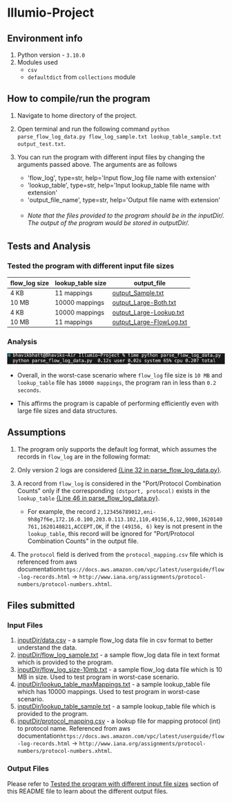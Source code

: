 # Illumio-Project

## Environment info

1. Python version - `3.10.0`
2. Modules used 
    - `csv`
    - `defaultdict` from `collections` module

## How to compile/run the program

1. Navigate to home directory of the project.
2. Open terminal and run the following command `python parse_flow_log_data.py flow_log_sample.txt lookup_table_sample.txt output_test.txt`. 
3. You can run the program with different input files by changing the arguments passed above. The arguments are as follows

    - 'flow_log', type=str, help='Input flow_log file name with extension'
    - 'lookup_table', type=str, help='Input lookup_table file name with extension'
    - 'output_file_name', type=str, help='Output file name with extension'
    - ###### Note that the files provided to the program should be in the inputDir/. The output of the program would be stored in outputDir/.

## Tests and Analysis

### Tested the program with different input file sizes

| flow_log size | lookup_table size | output_file |
|---------------|-------------------|-------------|
| 4 KB          | 11 mappings       |[output_Sample.txt](https://github.com/Bhavik-20/Illumio-Project/blob/main/outputDir/output_Sample.txt) |
| 10 MB         | 10000 mappings    |[output_Large-Both.txt](https://github.com/Bhavik-20/Illumio-Project/blob/main/outputDir/output_Large-Both.txt) |
| 4 KB          | 10000 mappings    |[output_Large-Lookup.txt](https://github.com/Bhavik-20/Illumio-Project/blob/main/outputDir/output_Large-Lookup.txt) |
| 10 MB         | 11 mappings       |[output_Large-FlowLog.txt](https://github.com/Bhavik-20/Illumio-Project/blob/main/outputDir/output_Large-FlowLog.txt) |

### Analysis

![Worst-case analysis](Readme-references/image.png)

- Overall, in the worst-case scenario where `flow_log` file size is `10 MB` and `lookup_table` file has `10000 mappings`, the program ran in less than `0.2 seconds`.

- This affirms the program is capable of performing efficiently even with large file sizes and data structures.

## Assumptions

1. The program only supports the default log format, which assumes the records in `flow_log` are in the following format:

2. Only version 2 logs are considered [{Line 32 in parse_flow_log_data.py}](https://github.com/Bhavik-20/Illumio-Project/blob/main/parse_flow_log_data.py#L32).

3. A record from `flow_log` is considered in the "Port/Protocol Combination Counts" only if the corresponding `(dstport, protocol)` exists in the `lookup_table`  [{Line 46 in parse_flow_log_data.py}](https://github.com/Bhavik-20/Illumio-Project/blob/main/parse_flow_log_data.py#L46).
    - For example, the record 
    `2,123456789012,eni-9h8g7f6e,172.16.0.100,203.0.113.102,110,49156,6,12,9000,1620140761,1620140821,ACCEPT,OK`, if the `(49156, 6)` key is not present in the `lookup_table`,
    this record will be ignored for "Port/Protocol Combination Counts" in the output file.

4. The `protocol` field is derived from the `protocol_mapping.csv` file which is referenced from aws documentation`https://docs.aws.amazon.com/vpc/latest/userguide/flow-log-records.html` -> `http://www.iana.org/assignments/protocol-numbers/protocol-numbers.xhtml`.

## Files submitted

### Input Files

1. [inputDir/data.csv](https://github.com/Bhavik-20/Illumio-Project/blob/main/inputDir/data.csv) - a sample flow_log data file in csv format to better understand the data.
2. [inputDir/flow_log_sample.txt](https://github.com/Bhavik-20/Illumio-Project/blob/main/inputDir/flow_log_sample.txt) - a sample flow_log data file in text format which is provided to the program.
3. [inputDir/flow_log_size-10mb.txt](https://github.com/Bhavik-20/Illumio-Project/blob/main/inputDir/flow_log_size-10mb.txt) - a sample flow_log data file which is 10 MB in size. Used to test program in worst-case scenario.
4. [inputDir/lookup_table_maxMappings.txt](https://github.com/Bhavik-20/Illumio-Project/blob/main/inputDir/lookup_table_maxMappings.txt) - a sample lookup_table file which has 10000 mappings. Used to test program in worst-case scenario.
5. [inputDir/lookup_table_sample.txt](https://github.com/Bhavik-20/Illumio-Project/blob/main/inputDir/lookup_table_sample.txt) - a sample lookup_table file which is provided to the program.
6. [inputDir/protocol_mapping.csv](https://github.com/Bhavik-20/Illumio-Project/blob/main/inputDir/protocol_mapping.csv) - a lookup file for mapping protocol (int) to protocol name. Referenced from aws documentation`https://docs.aws.amazon.com/vpc/latest/userguide/flow-log-records.html` -> `http://www.iana.org/assignments/protocol-numbers/protocol-numbers.xhtml`.

### Output Files

Please refer to [Tested the program with different input file sizes](README.md#tested-the-program-with-different-input-file-sizes) section of this README file to learn about the different output files.
